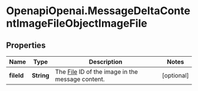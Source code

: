# OpenapiOpenai.MessageDeltaContentImageFileObjectImageFile

## Properties

Name | Type | Description | Notes
------------ | ------------- | ------------- | -------------
**fileId** | **String** | The [File](/docs/api-reference/files) ID of the image in the message content. | [optional] 


